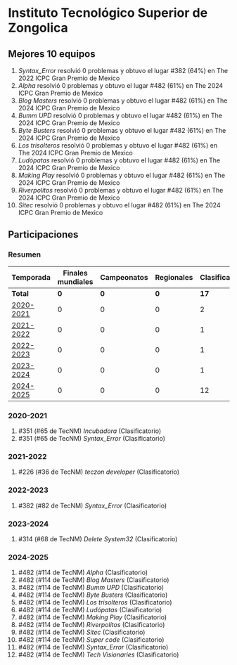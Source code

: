 # Instituto Tecnológico Superior de Zongolica

## Mejores 10 equipos

1. _Syntax_Error_ resolvió 0 problemas y obtuvo el lugar #382 (64%) en The 2022 ICPC Gran Premio de Mexico
1. _Alpha_ resolvió 0 problemas y obtuvo el lugar #482 (61%) en The 2024 ICPC Gran Premio de Mexico
1. _Blog Masters_ resolvió 0 problemas y obtuvo el lugar #482 (61%) en The 2024 ICPC Gran Premio de Mexico
1. _Bumm UPD_ resolvió 0 problemas y obtuvo el lugar #482 (61%) en The 2024 ICPC Gran Premio de Mexico
1. _Byte Busters_ resolvió 0 problemas y obtuvo el lugar #482 (61%) en The 2024 ICPC Gran Premio de Mexico
1. _Los trisolteros_ resolvió 0 problemas y obtuvo el lugar #482 (61%) en The 2024 ICPC Gran Premio de Mexico
1. _Ludópatas_ resolvió 0 problemas y obtuvo el lugar #482 (61%) en The 2024 ICPC Gran Premio de Mexico
1. _Making Play_ resolvió 0 problemas y obtuvo el lugar #482 (61%) en The 2024 ICPC Gran Premio de Mexico
1. _Riverpolitos_ resolvió 0 problemas y obtuvo el lugar #482 (61%) en The 2024 ICPC Gran Premio de Mexico
1. _Sitec_ resolvió 0 problemas y obtuvo el lugar #482 (61%) en The 2024 ICPC Gran Premio de Mexico

## Participaciones

### Resumen

| Temporada | Finales mundiales | Campeonatos | Regionales | Clasificatorios | Equipos |
| --- | --- | --- | --- | --- | --- |
| **Total** | **0** | **0** | **0** | **17** | **17** |
| [2020-2021](#2020-2021) | 0 | 0 | 0 | 2 | 2 |
| [2021-2022](#2021-2022) | 0 | 0 | 0 | 1 | 1 |
| [2022-2023](#2022-2023) | 0 | 0 | 0 | 1 | 1 |
| [2023-2024](#2023-2024) | 0 | 0 | 0 | 1 | 1 |
| [2024-2025](#2024-2025) | 0 | 0 | 0 | 12 | 12 |

### 2020-2021

1. #351 (#65 de TecNM) _Incubadora_ (Clasificatorio)
1. #351 (#65 de TecNM) _Syntax_Error_ (Clasificatorio)

### 2021-2022

1. #226 (#36 de TecNM) _teczon developer_ (Clasificatorio)

### 2022-2023

1. #382 (#82 de TecNM) _Syntax_Error_ (Clasificatorio)

### 2023-2024

1. #314 (#68 de TecNM) _Delete System32_ (Clasificatorio)

### 2024-2025

1. #482 (#114 de TecNM) _Alpha_ (Clasificatorio)
1. #482 (#114 de TecNM) _Blog Masters_ (Clasificatorio)
1. #482 (#114 de TecNM) _Bumm UPD_ (Clasificatorio)
1. #482 (#114 de TecNM) _Byte Busters_ (Clasificatorio)
1. #482 (#114 de TecNM) _Los trisolteros_ (Clasificatorio)
1. #482 (#114 de TecNM) _Ludópatas_ (Clasificatorio)
1. #482 (#114 de TecNM) _Making Play_ (Clasificatorio)
1. #482 (#114 de TecNM) _Riverpolitos_ (Clasificatorio)
1. #482 (#114 de TecNM) _Sitec_ (Clasificatorio)
1. #482 (#114 de TecNM) _Super code_ (Clasificatorio)
1. #482 (#114 de TecNM) _Syntax_Error_ (Clasificatorio)
1. #482 (#114 de TecNM) _Tech Visionaries_ (Clasificatorio)



